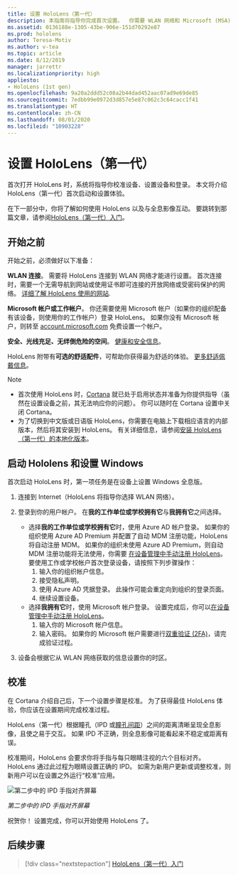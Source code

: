 ```yaml
---
title: 设置 HoloLens（第一代）
description: 本指南将指导你完成首次设置。  你需要 WLAN 网络和 Microsoft (MSA) 或 Azure Active Directory (Azure AD) 帐户。
ms.assetid: 0136188e-1305-43be-906e-151d70292e87
ms.prod: hololens
author: Teresa-Motiv
ms.author: v-tea
ms.topic: article
ms.date: 8/12/2019
manager: jarrettr
ms.localizationpriority: high
appliesto:
- HoloLens (1st gen)
ms.openlocfilehash: 9a20a2ddd52c08a2b44dad452aac07ad9e69de85
ms.sourcegitcommit: 7edbb99e0972d3d857e5e87c062c3c64cacc1f41
ms.translationtype: HT
ms.contentlocale: zh-CN
ms.lasthandoff: 08/01/2020
ms.locfileid: "10903228"
---
```

# 设置 HoloLens（第一代）

首次打开 HoloLens 时，系统将指导你校准设备、设置设备和登录。  本文将介绍 HoloLens（第一代）首次启动和设置体验。

在下一部分中，你将了解如何使用 HoloLens 以及与全息影像互动。 要跳转到那篇文章，请参阅[HoloLens（第一代）入门](hololens1-basic-usage.md)。

## 开始之前

开始之前，必须做好以下准备：

**WLAN 连接**。 需要将 HoloLens 连接到 WLAN 网络才能进行设置。 首次连接时，需要一个无需导航到网站或使用证书即可连接的开放网络或受密码保护的网络。 [详细了解 HoloLens 使用的网站](hololens-offline.md).

**Microsoft 帐户或工作帐户**。 你还需要使用 Microsoft 帐户（如果你的组织配备有该设备，则使用你的工作帐户）登录 HoloLens。 如果你没有 Microsoft 帐户，则转至 [account.microsoft.com](https://account.microsoft.com) 免费设置一个帐户。

**安全、光线充足、无绊倒危险的空间**。 [健康和安全信息](https://go.microsoft.com/fwlink/p/?LinkId=746661)。

HoloLens 附带有**可选的舒适配件**，可帮助你获得最为舒适的体验。 [更多舒适佩戴信息](https://support.microsoft.com/help/12632/hololens-fit-your-hololens)。

> [!NOTE]
>  
> - 首次使用 HoloLens 时，[Cortana](hololens-cortana.md) 就已处于启用状态并准备为你提供指导（虽然在设置设备之前，其无法响应你的问题）。 你可以随时在 Cortana 设置中关闭 Cortana。
> - 为了切换到中文版或日语版 HoloLens，你需要在电脑上下载相应语言的内部版本，然后将其安装到 HoloLens。 有关详细信息，请参阅[安装 HoloLens（第一代）的本地化版本](hololens1-install-localized.md)。

## 启动 Hololens 和设置 Windows

首次启动 HoloLens 时，第一项任务是在设备上设置 Windows 全息版。

1. 连接到 Internet（HoloLens 将指导你选择 WLAN 网络）。

1. 登录到你的用户帐户。 在**我的工作单位或学校拥有它**与**我拥有它**之间选择。
    - 选择**我的工作单位或学校拥有它**时，使用 Azure AD 帐户登录。 如果你的组织使用 Azure AD Premium 并配置了自动 MDM 注册功能，HoloLens 将自动注册 MDM。 如果你的组织未使用 Azure AD Premium，则自动 MDM 注册功能将无法使用，你需要 [在设备管理中手动注册 HoloLens](hololens-enroll-mdm.md#different-ways-to-enroll)。 要使用工作或学校帐户首次登录设备，请按照下列步骤操作：
        1. 输入你的组织帐户信息。
        1. 接受隐私声明。
        1. 使用 Azure AD 凭据登录。 此操作可能会重定向到组织的登录页面。
        1. 继续设置设备。
    - 选择**我拥有它**时，使用 Microsoft 帐户登录。 设置完成后，你可以[在设备管理中手动注册 HoloLens](hololens-enroll-mdm.md#different-ways-to-enroll)。
        1. 输入你的 Microsoft 帐户信息。
        1. 输入密码。 如果你的 Microsoft 帐户需要进行[双重验证 (2FA)](https://blogs.technet.microsoft.com/microsoft_blog/2013/04/17/microsoft-account-gets-more-secure/)，请完成验证过程。

1. 设备会根据它从 WLAN 网络获取的信息设置你的时区。

## 校准

在 Cortana 介绍自己后，下一个设置步骤是校准。 为了获得最佳 HoloLens 体验，你应该在设置期间完成校准过程。

HoloLens（第一代）根据瞳孔（IPD 或[瞳孔间距](https://en.wikipedia.org/wiki/Interpupillary_distance)）之间的距离清晰呈现全息影像，且使之易于交互。 如果 IPD 不正确，则全息影像可能看起来不稳定或距离有误。

校准期间，HoloLens 会要求你将手指与每只眼睛注视的六个目标对齐。 HoloLens 通过此过程为眼睛设置正确的 IPD。 如需为新用户更新或调整校准，则新用户可以在设置之外运行“校准”应用。

![第二步中的 IPD 手指对齐屏幕](./images/ipd-finger-alignment-300px.jpg)

*第二步中的 IPD 手指对齐屏幕*

祝贺你！ 设置完成，你可以开始使用 HoloLens 了。

## 后续步骤

> [!div class="nextstepaction"]
> [HoloLens（第一代）入门](hololens1-basic-usage.md)
